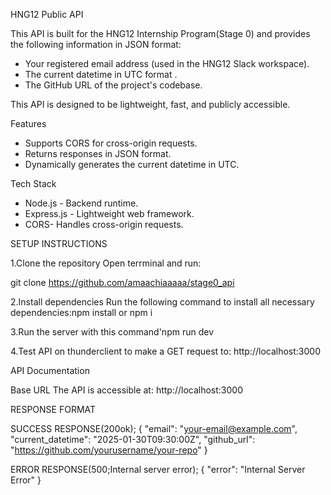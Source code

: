  HNG12 Public API  

This API is built for the HNG12 Internship Program(Stage 0) and provides the following information in JSON format:  
- Your registered email address (used in the HNG12 Slack workspace).  
- The current datetime in UTC format .  
- The GitHub URL of the project's codebase.  

This API is designed to be lightweight, fast, and publicly accessible.


Features  
- Supports CORS for cross-origin requests.  
- Returns responses in JSON format.  
- Dynamically generates the current datetime in UTC.  
 



Tech Stack  
- Node.js - Backend runtime.  
- Express.js - Lightweight web framework.  
- CORS- Handles cross-origin requests.  
 

 SETUP INSTRUCTIONS

1.Clone the repository 
Open terrminal and run:  

git clone https://github.com/amaachiaaaaa/stage0_api

2.Install dependencies
Run the following command to install all necessary dependencies:npm install or npm i

3.Run the server with this command'npm run dev

4.Test API on thunderclient to make a GET request to: http://localhost:3000 




 API Documentation  

 Base URL 
The API is accessible at: http://localhost:3000 

RESPONSE FORMAT

SUCCESS RESPONSE(200ok);
{
  "email": "your-email@example.com",
  "current_datetime": "2025-01-30T09:30:00Z",
  "github_url": "https://github.com/yourusername/your-repo"
}

ERROR RESPONSE(500;Internal server error);
{
  "error": "Internal Server Error"
}

